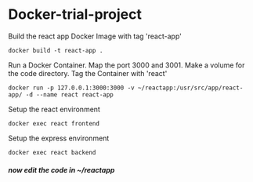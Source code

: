 # Docker-trial-project

Build the react app Docker Image with tag 'react-app'
```
docker build -t react-app .
```
Run a Docker Container. Map the port 3000 and 3001. Make a volume for the code directory. Tag the Container with 'react'
```
docker run -p 127.0.0.1:3000:3000 -v ~/reactapp:/usr/src/app/react-app/ -d --name react react-app
```
Setup the react environment
```
docker exec react frontend
```
Setup the express environment
```
docker exec react backend
```
##### now edit the code in ~/reactapp
